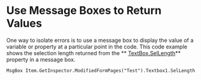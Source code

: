 
# Use Message Boxes to Return Values

One way to isolate errors is to use a message box to display the value of a variable or property at a particular point in the code. This code example shows the selection length returned from the  ** [TextBox.SelLength](89d040ba-b28f-20f1-e449-1c533370b711.md)** property in a message box.


```
MsgBox Item.GetInspector.ModifiedFormPages("Test").Textbox1.SelLength
```


